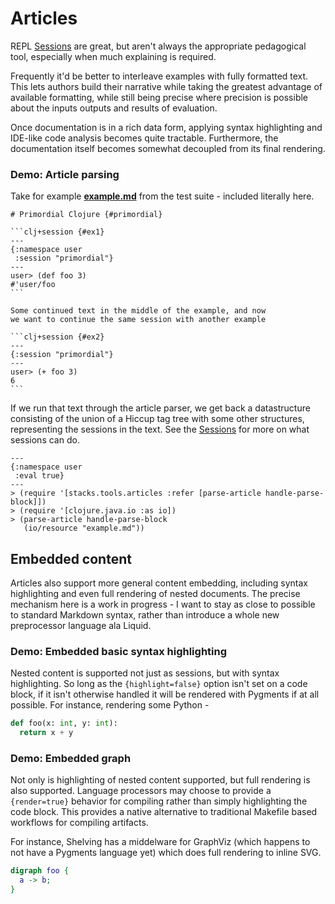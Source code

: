# Articles

REPL [Sessions](/doc/sessions.md) are great, but aren't always the appropriate pedagogical tool, especially when much explaining is required.

Frequently it'd be better to interleave examples with fully formatted text.
This lets authors build their narrative while taking the greatest advantage of available formatting, while still being precise where precision is possible about the inputs outputs and results of evaluation.

Once documentation is in a rich data form, applying syntax highlighting and IDE-like code analysis becomes quite tractable.
Furthermore, the documentation itself becomes somewhat decoupled from its final rendering.

### Demo: Article parsing
Take for example [**example.md**](/src/test/resources/example.md) from the test suite - included literally here.

    # Primordial Clojure {#primordial}

    ```clj+session {#ex1}
    ---
    {:namespace user
     :session "primordial"}
    ---
    user> (def foo 3)
    #'user/foo
    ```

    Some continued text in the middle of the example, and now
    we want to continue the same session with another example

    ```clj+session {#ex2}
    ---
    {:session "primordial"}
    ---
    user> (+ foo 3)
    6
    ```

If we run that text through the article parser, we get back a datastructure consisting of the union of a Hiccup tag tree with some other structures, representing the sessions in the text.
See the [Sessions](/doc/sessions.md) for more on what sessions can do.

```clj+session
---
{:namespace user
 :eval true}
---
> (require '[stacks.tools.articles :refer [parse-article handle-parse-block]])
> (require '[clojure.java.io :as io])
> (parse-article handle-parse-block
   (io/resource "example.md"))
```

## Embedded content

Articles also support more general content embedding, including syntax highlighting and even full rendering of nested documents.
The precise mechanism here is a work in progress - I want to stay as close to possible to standard Markdown syntax, rather than introduce a whole new preprocessor language ala Liquid.

### Demo: Embedded basic syntax highlighting

Nested content is supported not just as sessions, but with syntax highlighting.
So long as the `{highlight=false}` option isn't set on a code block, if it isn't otherwise handled it will be rendered with Pygments if at all possible.
For instance, rendering some Python -

```py
def foo(x: int, y: int):
  return x + y
```

### Demo: Embedded graph

Not only is highlighting of nested content supported, but full rendering is also supported.
Language processors may choose to provide a `{render=true}` behavior for compiling rather than simply highlighting the code block.
This provides a native alternative to traditional Makefile based workflows for compiling artifacts.

For instance, Shelving has a middelware for GraphViz (which happens to not have a Pygments language yet) which does full rendering to inline SVG.

```dot
digraph foo {
  a -> b;
}
```
